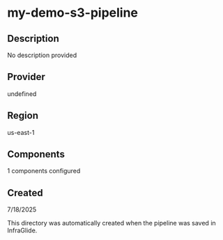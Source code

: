 # my-demo-s3-pipeline

## Description
No description provided

## Provider
undefined

## Region
us-east-1

## Components
1 components configured

## Created
7/18/2025

This directory was automatically created when the pipeline was saved in InfraGlide.
